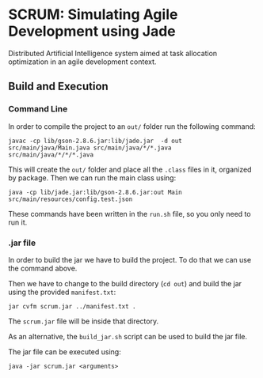 # SCRUM: Simulating Agile Development using Jade 

Distributed Artificial Intelligence system aimed at task allocation optimization in an agile development context.

## Build and Execution

### Command Line

In order to compile the project to an `out/` folder run the following command:

```shell script
javac -cp lib/gson-2.8.6.jar:lib/jade.jar  -d out  src/main/java/Main.java src/main/java/*/*.java src/main/java/*/*/*.java
```

This will create the `out/` folder and place all the `.class` files in it, organized by package. Then we can run the main
class using:

```shell script
java -cp lib/jade.jar:lib/gson-2.8.6.jar:out Main src/main/resources/config.test.json
```

These commands have been written in the `run.sh` file, so you only need to run it.

### .jar file

In order to build the jar we have to build the project. To do that we can use the command above.

Then we have to change to the build directory (`cd out`) and build the jar using the provided `manifest.txt`:

```shell script
jar cvfm scrum.jar ../manifest.txt .
```

The `scrum.jar` file will be inside that directory.

As an alternative, the `build_jar.sh` script can be used to build the jar file.

The jar file can be executed using:

```shell script
java -jar scrum.jar <arguments>
```


